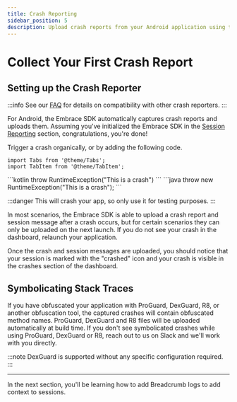 ```yaml
---
title: Crash Reporting
sidebar_position: 5
description: Upload crash reports from your Android application using the Embrace SDK
---
```


# Collect Your First Crash Report

##  Setting up the Crash Reporter

:::info
See our [FAQ](/android/faq#crash-capture/) for details on compatibility with other crash reporters.
:::

For Android, the Embrace SDK automatically captures crash reports and uploads them.
Assuming you've initialized the Embrace SDK in the [Session Reporting](/android/integration/session-reporting/) section, congratulations, you're done!

Trigger a crash organically, or by adding the following code.

```mdx-code-block
import Tabs from '@theme/Tabs';
import TabItem from '@theme/TabItem';
```

<Tabs groupId="android-language" queryString="android-language">
<TabItem value="kotlin" label="Kotlin">
```kotlin
throw RuntimeException("This is a crash")
```
</TabItem>
<TabItem value="java" label="Java">
```java
throw new RuntimeException("This is a crash");
```
</TabItem>
</Tabs>

:::danger
This will crash your app, so only use it for testing purposes.
:::

In most scenarios, the Embrace SDK is able to upload a crash report and session message after a crash occurs, but for certain scenarios they can only be uploaded on the next launch. If you do not see your crash in the dashboard, relaunch your application.

Once the crash and session messages are uploaded, you should notice that your session is marked with the "crashed" icon and your crash is visible in the crashes section of the dashboard.

## Symbolicating Stack Traces

If you have obfuscated your application with ProGuard, DexGuard, R8, or another obfuscation tool, the captured crashes will contain obfuscated method names. ProGuard, DexGuard and R8 files will be uploaded automatically at build time. If you don't see symbolicated crashes while using ProGuard, DexGuard or R8, reach out to us on Slack and we'll work with you directly.

:::note
DexGuard is supported without any specific configuration required.
:::

---

In the next section, you'll be learning how to add Breadcrumb logs to add context to sessions.
